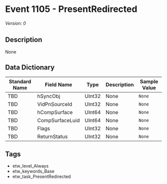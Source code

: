 # Event 1105 - PresentRedirected
###### Version: 0

## Description
None

## Data Dictionary
|Standard Name|Field Name|Type|Description|Sample Value|
|---|---|---|---|---|
|TBD|hSyncObj|UInt32|None|`None`|
|TBD|VidPnSourceId|UInt32|None|`None`|
|TBD|hCompSurface|UInt64|None|`None`|
|TBD|CompSurfaceLuid|UInt64|None|`None`|
|TBD|Flags|UInt32|None|`None`|
|TBD|ReturnStatus|UInt32|None|`None`|

## Tags
* etw_level_Always
* etw_keywords_Base
* etw_task_PresentRedirected